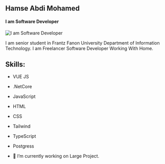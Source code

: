 ## Hamse Abdi Mohamed
#### I am Software Developer
![I am Software Developer](https://pbs.twimg.com/profile_banners/1500521722377814017/1647455609/1500x500)

I am senior student in Frantz Fanon University Department of Information Technology. I am Freelancer Software Developer Working With Home.

## Skills: 
- VUE JS  
- .NetCore 
- JavaScript
- HTML 
- CSS
- Tailwind
- TypeScript
- Postgress

- 🔭 I’m currently working on Large Project. 




